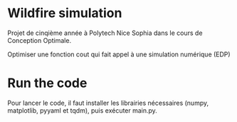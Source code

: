 # Wildfire simulation

Projet de cinqième année à Polytech Nice Sophia dans le cours de Conception Optimale.

Optimiser une fonction cout qui fait appel à une simulation numérique (EDP)

# Run the code

Pour lancer le code, il faut installer les librairies nécessaires (numpy, matplotlib, pyyaml et tqdm), puis exécuter main.py.
